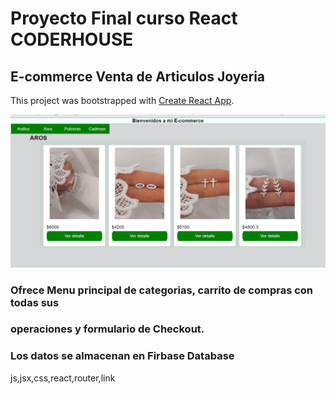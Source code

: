 # Proyecto Final curso React CODERHOUSE 

## E-commerce Venta de Articulos Joyeria
This project was bootstrapped with [Create React App](https://github.com/facebook/create-react-app).




![port](./public//img/portada.png)

### Ofrece Menu principal de categorias, carrito de compras con todas sus
### operaciones y formulario de Checkout.

### Los datos se almacenan en Firbase Database



js,jsx,css,react,router,link







